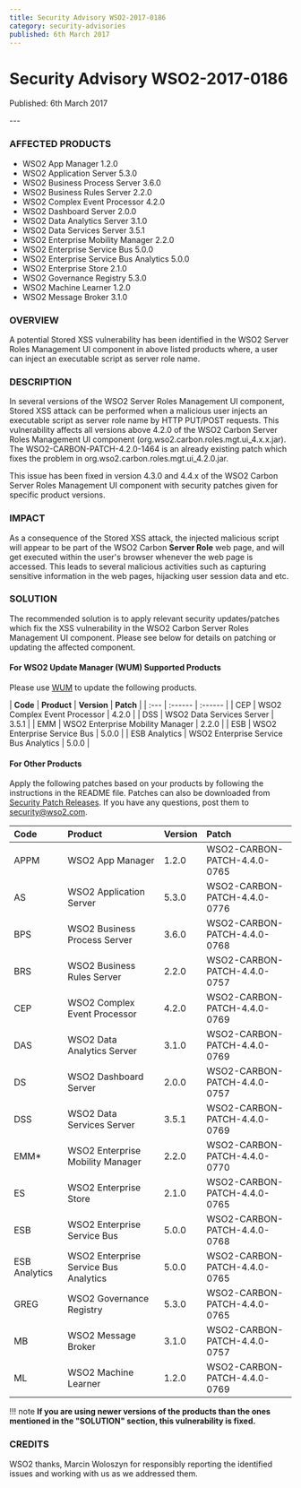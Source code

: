 ```yaml
---
title: Security Advisory WSO2-2017-0186
category: security-advisories
published: 6th March 2017
---
```


# Security Advisory WSO2-2017-0186

<p class="doc-version">Published: 6th March 2017</p>
---

### AFFECTED PRODUCTS
* WSO2 App Manager 1.2.0
* WSO2 Application Server 5.3.0
* WSO2 Business Process Server 3.6.0
* WSO2 Business Rules Server 2.2.0
* WSO2 Complex Event Processor 4.2.0
* WSO2 Dashboard Server 2.0.0
* WSO2 Data Analytics Server 3.1.0
* WSO2 Data Services Server 3.5.1
* WSO2 Enterprise Mobility Manager 2.2.0
* WSO2 Enterprise Service Bus 5.0.0
* WSO2 Enterprise Service Bus Analytics 5.0.0
* WSO2 Enterprise Store 2.1.0
* WSO2 Governance Registry 5.3.0
* WSO2 Machine Learner 1.2.0
* WSO2 Message Broker 3.1.0


### OVERVIEW
A potential Stored XSS vulnerability has been identified in the WSO2 Server Roles Management UI component in above listed products where, a user can inject an executable script as server role name.


### DESCRIPTION
In several versions of the WSO2 Server Roles Management UI component, Stored XSS attack can be performed when a malicious user injects an executable script as server role name by HTTP PUT/POST requests. This vulnerability affects all versions above 4.2.0 of the WSO2 Carbon Server Roles Management UI component (org.wso2.carbon.roles.mgt.ui_4.x.x.jar). The WSO2-CARBON-PATCH-4.2.0-1464 is an already existing patch which fixes the problem in org.wso2.carbon.roles.mgt.ui_4.2.0.jar.

This issue has been fixed in version 4.3.0 and 4.4.x of the WSO2 Carbon Server Roles Management UI component with security patches given for specific product versions.


### IMPACT
As a consequence of the Stored XSS attack, the injected malicious script will appear to be part of the WSO2 Carbon **Server Role** web page, and will get executed within the user's browser whenever the web page is accessed. This leads to several malicious activities such as capturing sensitive information in the web pages, hijacking user session data and etc.


### SOLUTION
The recommended solution is to apply relevant security updates/patches which fix the XSS vulnerability in the WSO2 Carbon Server Roles Management UI component. Please see below for details on patching or updating the affected component.

#### For WSO2 Update Manager (WUM) Supported Products
Please use [WUM](https://wso2.com/updates/wum/) to update the following products.


| **Code** | **Product**          | **Version** | **Patch**                    |
| :--- | :------ | :------ |
| CEP | WSO2 Complex Event Processor | 4.2.0 |
| DSS | WSO2 Data Services Server | 3.5.1 |
| EMM | WSO2 Enterprise Mobility Manager | 2.2.0 |
| ESB | WSO2 Enterprise Service Bus | 5.0.0 |
| ESB Analytics | WSO2 Enterprise Service Bus Analytics | 5.0.0 |


#### For Other Products
Apply the following patches based on your products by following the instructions in the README file. Patches can also be downloaded from [Security Patch Releases](https://wso2.com/security-patch-releases/). If you have any questions, post them to <security@wso2.com>.


| Code | Product | Version | Patch | 
| :--- | :------ | :------ | :---- |
| APPM | WSO2 App Manager | 1.2.0 | WSO2-CARBON-PATCH-4.4.0-0765 |
| AS | WSO2 Application Server | 5.3.0 | WSO2-CARBON-PATCH-4.4.0-0776 |
| BPS | WSO2 Business Process Server | 3.6.0 | WSO2-CARBON-PATCH-4.4.0-0768 |
| BRS | WSO2 Business Rules Server | 2.2.0 | WSO2-CARBON-PATCH-4.4.0-0757 |
| CEP | WSO2 Complex Event Processor | 4.2.0 | WSO2-CARBON-PATCH-4.4.0-0769 |
| DAS | WSO2 Data Analytics Server | 3.1.0 | WSO2-CARBON-PATCH-4.4.0-0769 |
| DS | WSO2 Dashboard Server | 2.0.0 | WSO2-CARBON-PATCH-4.4.0-0757 |
| DSS | WSO2 Data Services Server | 3.5.1 | WSO2-CARBON-PATCH-4.4.0-0769 |
| EMM* | WSO2 Enterprise Mobility Manager | 2.2.0 | WSO2-CARBON-PATCH-4.4.0-0770 |
| ES | WSO2 Enterprise Store | 2.1.0 | WSO2-CARBON-PATCH-4.4.0-0765 |
| ESB | WSO2 Enterprise Service Bus | 5.0.0 | WSO2-CARBON-PATCH-4.4.0-0768 |
| ESB Analytics | WSO2 Enterprise Service Bus Analytics | 5.0.0 | WSO2-CARBON-PATCH-4.4.0-0765 |
| GREG | WSO2 Governance Registry | 5.3.0 | WSO2-CARBON-PATCH-4.4.0-0765 |
| MB | WSO2 Message Broker | 3.1.0 | WSO2-CARBON-PATCH-4.4.0-0757 |
| ML | WSO2 Machine Learner | 1.2.0 | WSO2-CARBON-PATCH-4.4.0-0769 | 


!!! note
    **If you are using newer versions of the products than the ones mentioned in the "SOLUTION" section, this vulnerability is fixed.**


### CREDITS
WSO2 thanks, Marcin Woloszyn for responsibly reporting the identified issues and working with us as we addressed them.
